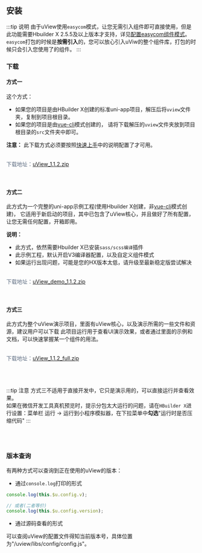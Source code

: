 ## 安装

<demo-model url="/"></demo-model>


<!-- :::danger 说明
uView已正式发布**公测版**，欢迎[交流反馈](/cooperation/about.html)，如有问题，我们会紧急修复。
::: -->

:::tip 说明
由于uView使用`easycom`模式，让您无需引入组件即可直接使用，但是此功能需要Hbuilder X 2.5.5及以上版本才支持，详见[配置easycom组件模式](/components/quickstart.html#_3-配置easycom组件模式)。
`easycom`打包的时候是**按需引入**的，您可以放心引入uViw的整个组件库，打包的时候只会引入您使用了的组件。
:::


### 下载

#### 方式一

这个方式：
- 如果您的项目是由HBuilder X创建的标准uni-app项目，解压后将`uview`文件夹，复制到项目根目录。
- 如果您的项目是由[vue-cli](https://uni-appp.dcloud.io/quickstart?id=_2-%e9%80%9a%e8%bf%87vue-cli%e5%91%bd%e4%bb%a4%e8%a1%8c)模式创建的，
请将下载解压的`uview`文件夹放到项目根目录的`src`文件夹中即可。


**注意：**  此下载方式必须要按照[快速上手](/components/quickstart.html)中的说明配置了才可用。

<br>
<div @click="downloadPost(2)" class="download-link">
	下载地址：<a href="https://download.uviewui.com/uView_1.1.2.zip">uView_1.1.2.zip</a>
</div>
<br>
<br>


#### 方式二

此方式为一个完整的uni-app示例工程(使用Hbuilder X创建，非[vue-cli](https://uni-appp.dcloud.io/quickstart?id=_2-%e9%80%9a%e8%bf%87vue-cli%e5%91%bd%e4%bb%a4%e8%a1%8c)模式创建)，
它适用于新启动的项目，其中已包含了uView核心，并且做好了所有配置，让您无需任何配置，开箱即用。


**说明：**

- 此方式，依然需要Hbuilder X已安装`sass/scss编译`插件
- 此示例工程，默认开启V3编译器配置，以及自定义组件模式
- 如果运行出现问题，可能是您的HX版本太低，请升级至最新稳定版尝试解决

<br>
<div @click="downloadPost(1)" class="download-link">
	下载地址：<a href="https://download.uviewui.com/uView_demo_1.1.2.zip">uView_demo_1.1.2.zip</a>
</div>
<br>
<br>


#### 方式三

此方式为整个uView演示项目，里面有uView核心，以及演示所需的一些文件和资源，建议用户可以下载
此项目运行用于查看UI演示效果，或者通过里面的示例和文档，可以快速掌握某一个组件的用法。

<br>
<div @click="downloadPost(3)" class="download-link">
	下载地址：<a href="https://download.uviewui.com/uView_1.1.2_full.zip">uView_1.1.2_full.zip</a>
</div>
<br>
<br>

<br>

:::tip 注意
方式三不适用于直接开发中，它只是演示用的，可以直接运行并查看效果。  
如果在微信开发工具真机预览时，提示分包太大运行的问题，请在`HBuilder X`进行设置：菜单栏  运行 -> 运行到小程序模拟器，在下拉菜单中**勾选**"运行时是否压缩代码"
:::

<br>
<br>

### 版本查询

有两种方式可以查询到正在使用的uView的版本：  

- 通过`console.log`打印的形式

```js
console.log(this.$u.config.v);

// 或者(二者等价)
console.log(this.$u.config.version);
```


- 通过源码查看的形式

可以查阅uView的配置文件得知当前版本号，具体位置为"/uview/libs/config/config.js"。


<script>
import axios from "axios";
export default {
	data() {
		return {
			
		}
	},
	methods: {
		downloadPost(type) {
			console.log(this.$themeConfig.baseUrl)
			let url = this.$themeConfig.baseUrl + '/index/index/download';
			axios.post(url, {
			    type: type,
			})
			.then(function (response) {
			    // console.log(response);
			})
			.catch(function (error) {
			   // console.log(error);
			});
		}
	}
}
</script>


<style scoped>
.download-link {
	font-size: 14px;
	color: #5e6d82;
}
</style>